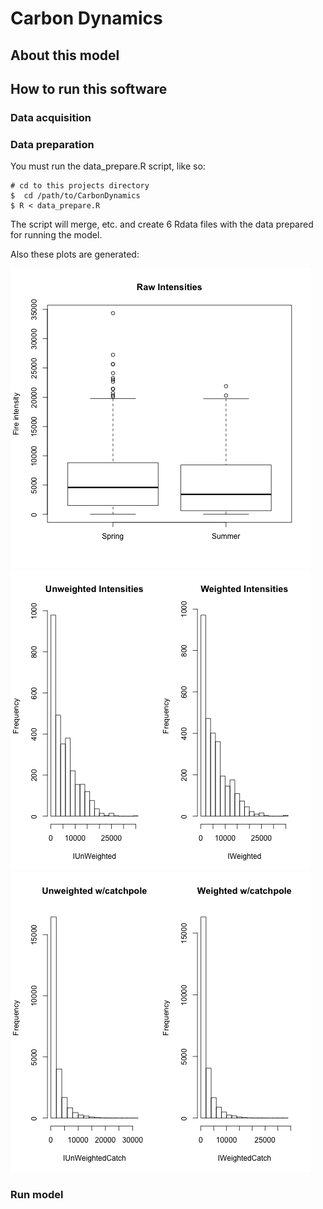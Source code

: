 # Carbon Dynamics

## About this model



## How to run this software


### Data acquisition



### Data preparation

You must run the data_prepare.R script, like so:

    # cd to this projects directory
    $  cd /path/to/CarbonDynamics
    $ R < data_prepare.R

The script will merge, etc. and create 6 Rdata files with the data
prepared for running the model.

Also these plots are generated:

<img src="plots/Fire_intensities_by_fire_season.png">
<img src="plots/Histograms_size_weighted.png">
<img src="plots/Histograms_size_weighted_catchpole.png">


### Run model